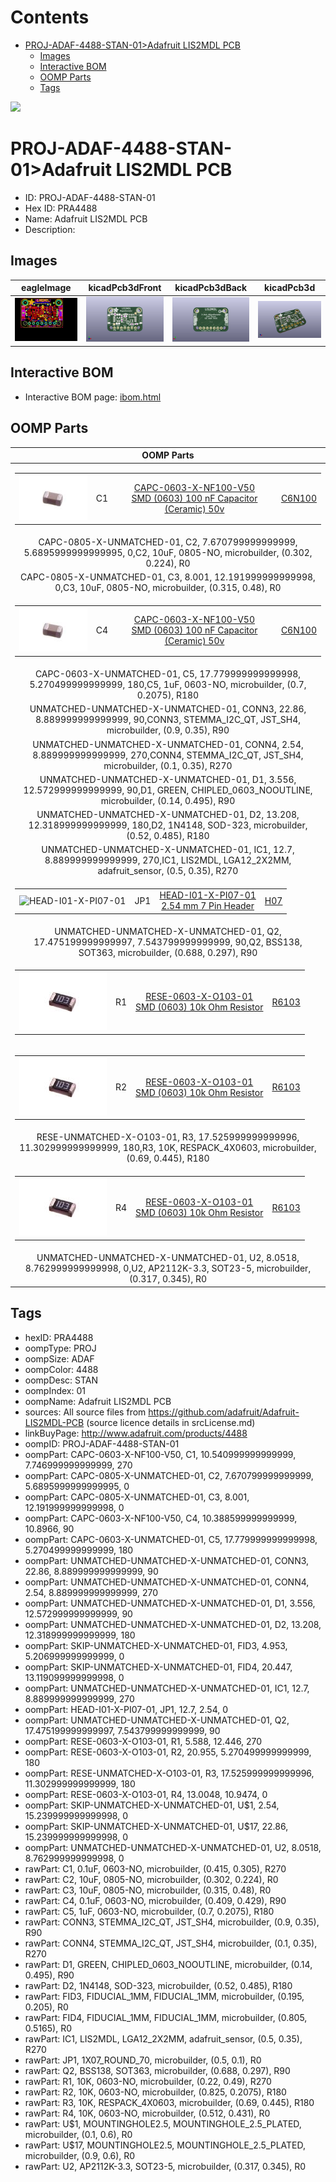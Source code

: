 



Contents
========

* [PROJ-ADAF-4488-STAN-01>Adafruit LIS2MDL PCB](#proj-adaf-4488-stan-01adafruit-lis2mdl-pcb)
	* [Images](#images)
	* [Interactive BOM](#interactive-bom)
	* [OOMP Parts](#oomp-parts)
	* [Tags](#tags)
  
![][im]
# PROJ-ADAF-4488-STAN-01>Adafruit LIS2MDL PCB

- ID: PROJ-ADAF-4488-STAN-01
- Hex ID: PRA4488
- Name: Adafruit LIS2MDL PCB
- Description: 

## Images
  
  

|eagleImage|kicadPcb3dFront|kicadPcb3dBack|kicadPcb3d|
| :---: | :---: | :---: | :---: |
|[![eagleImage](eagleImage_140.png)](eagleImage_600.png)|[![kicadPcb3dFront](kicadPcb3dFront_140.png)](kicadPcb3dFront_600.png)|[![kicadPcb3dBack](kicadPcb3dBack_140.png)](kicadPcb3dBack_600.png)|[![kicadPcb3d](kicadPcb3d_140.png)](kicadPcb3d_600.png)|

## Interactive BOM

- Interactive BOM page: [ibom.html](kicad/bom/ibom.html)

## OOMP Parts
  

|OOMP Parts|
| :---: |
|<table><tr><td>![CAPC-0603-X-NF100-V50](https://raw.githubusercontent.com/oomlout/oomlout_OOMP_parts/main/CAPC-0603-X-NF100-V50/image_140.jpg)</td><td> C1</td><td>[CAPC-0603-X-NF100-V50<br>SMD (0603) 100 nF Capacitor (Ceramic) 50v](https://github.com/oomlout/oomlout_OOMP_parts/tree/main/CAPC-0603-X-NF100-V50/)</td><td>[C6N100](https://github.com/oomlout/oomlout_OOMP_parts/tree/main/CAPC-0603-X-NF100-V50/)</td></tr></table>|
|CAPC-0805-X-UNMATCHED-01, C2, 7.670799999999999, 5.6895999999999995, 0,C2, 10uF, 0805-NO, microbuilder, (0.302, 0.224), R0|
|CAPC-0805-X-UNMATCHED-01, C3, 8.001, 12.191999999999998, 0,C3, 10uF, 0805-NO, microbuilder, (0.315, 0.48), R0|
|<table><tr><td>![CAPC-0603-X-NF100-V50](https://raw.githubusercontent.com/oomlout/oomlout_OOMP_parts/main/CAPC-0603-X-NF100-V50/image_140.jpg)</td><td> C4</td><td>[CAPC-0603-X-NF100-V50<br>SMD (0603) 100 nF Capacitor (Ceramic) 50v](https://github.com/oomlout/oomlout_OOMP_parts/tree/main/CAPC-0603-X-NF100-V50/)</td><td>[C6N100](https://github.com/oomlout/oomlout_OOMP_parts/tree/main/CAPC-0603-X-NF100-V50/)</td></tr></table>|
|CAPC-0603-X-UNMATCHED-01, C5, 17.779999999999998, 5.270499999999999, 180,C5, 1uF, 0603-NO, microbuilder, (0.7, 0.2075), R180|
|UNMATCHED-UNMATCHED-X-UNMATCHED-01, CONN3, 22.86, 8.889999999999999, 90,CONN3, STEMMA_I2C_QT, JST_SH4, microbuilder, (0.9, 0.35), R90|
|UNMATCHED-UNMATCHED-X-UNMATCHED-01, CONN4, 2.54, 8.889999999999999, 270,CONN4, STEMMA_I2C_QT, JST_SH4, microbuilder, (0.1, 0.35), R270|
|UNMATCHED-UNMATCHED-X-UNMATCHED-01, D1, 3.556, 12.572999999999999, 90,D1, GREEN, CHIPLED_0603_NOOUTLINE, microbuilder, (0.14, 0.495), R90|
|UNMATCHED-UNMATCHED-X-UNMATCHED-01, D2, 13.208, 12.318999999999999, 180,D2, 1N4148, SOD-323, microbuilder, (0.52, 0.485), R180|
|UNMATCHED-UNMATCHED-X-UNMATCHED-01, IC1, 12.7, 8.889999999999999, 270,IC1, LIS2MDL, LGA12_2X2MM, adafruit_sensor, (0.5, 0.35), R270|
|<table><tr><td>![HEAD-I01-X-PI07-01](https://raw.githubusercontent.com/oomlout/oomlout_OOMP_parts/main/HEAD-I01-X-PI07-01/image_140.jpg)</td><td> JP1</td><td>[HEAD-I01-X-PI07-01<br>2.54 mm 7 Pin Header](https://github.com/oomlout/oomlout_OOMP_parts/tree/main/HEAD-I01-X-PI07-01/)</td><td>[H07](https://github.com/oomlout/oomlout_OOMP_parts/tree/main/HEAD-I01-X-PI07-01/)</td></tr></table>|
|UNMATCHED-UNMATCHED-X-UNMATCHED-01, Q2, 17.475199999999997, 7.543799999999999, 90,Q2, BSS138, SOT363, microbuilder, (0.688, 0.297), R90|
|<table><tr><td>![RESE-0603-X-O103-01](https://raw.githubusercontent.com/oomlout/oomlout_OOMP_parts/main/RESE-0603-X-O103-01/image_140.jpg)</td><td> R1</td><td>[RESE-0603-X-O103-01<br>SMD (0603) 10k Ohm Resistor](https://github.com/oomlout/oomlout_OOMP_parts/tree/main/RESE-0603-X-O103-01/)</td><td>[R6103](https://github.com/oomlout/oomlout_OOMP_parts/tree/main/RESE-0603-X-O103-01/)</td></tr></table>|
|<table><tr><td>![RESE-0603-X-O103-01](https://raw.githubusercontent.com/oomlout/oomlout_OOMP_parts/main/RESE-0603-X-O103-01/image_140.jpg)</td><td> R2</td><td>[RESE-0603-X-O103-01<br>SMD (0603) 10k Ohm Resistor](https://github.com/oomlout/oomlout_OOMP_parts/tree/main/RESE-0603-X-O103-01/)</td><td>[R6103](https://github.com/oomlout/oomlout_OOMP_parts/tree/main/RESE-0603-X-O103-01/)</td></tr></table>|
|RESE-UNMATCHED-X-O103-01, R3, 17.525999999999996, 11.302999999999999, 180,R3, 10K, RESPACK_4X0603, microbuilder, (0.69, 0.445), R180|
|<table><tr><td>![RESE-0603-X-O103-01](https://raw.githubusercontent.com/oomlout/oomlout_OOMP_parts/main/RESE-0603-X-O103-01/image_140.jpg)</td><td> R4</td><td>[RESE-0603-X-O103-01<br>SMD (0603) 10k Ohm Resistor](https://github.com/oomlout/oomlout_OOMP_parts/tree/main/RESE-0603-X-O103-01/)</td><td>[R6103](https://github.com/oomlout/oomlout_OOMP_parts/tree/main/RESE-0603-X-O103-01/)</td></tr></table>|
|UNMATCHED-UNMATCHED-X-UNMATCHED-01, U2, 8.0518, 8.762999999999998, 0,U2, AP2112K-3.3, SOT23-5, microbuilder, (0.317, 0.345), R0|

## Tags

- hexID: PRA4488
- oompType: PROJ
- oompSize: ADAF
- oompColor: 4488
- oompDesc: STAN
- oompIndex: 01
- oompName: Adafruit LIS2MDL PCB
- sources: All source files from https://github.com/adafruit/Adafruit-LIS2MDL-PCB (source licence details in srcLicense.md)
- linkBuyPage: http://www.adafruit.com/products/4488
- oompID: PROJ-ADAF-4488-STAN-01
- oompPart: CAPC-0603-X-NF100-V50, C1, 10.540999999999999, 7.746999999999999, 270
- oompPart: CAPC-0805-X-UNMATCHED-01, C2, 7.670799999999999, 5.6895999999999995, 0
- oompPart: CAPC-0805-X-UNMATCHED-01, C3, 8.001, 12.191999999999998, 0
- oompPart: CAPC-0603-X-NF100-V50, C4, 10.388599999999999, 10.8966, 90
- oompPart: CAPC-0603-X-UNMATCHED-01, C5, 17.779999999999998, 5.270499999999999, 180
- oompPart: UNMATCHED-UNMATCHED-X-UNMATCHED-01, CONN3, 22.86, 8.889999999999999, 90
- oompPart: UNMATCHED-UNMATCHED-X-UNMATCHED-01, CONN4, 2.54, 8.889999999999999, 270
- oompPart: UNMATCHED-UNMATCHED-X-UNMATCHED-01, D1, 3.556, 12.572999999999999, 90
- oompPart: UNMATCHED-UNMATCHED-X-UNMATCHED-01, D2, 13.208, 12.318999999999999, 180
- oompPart: SKIP-UNMATCHED-X-UNMATCHED-01, FID3, 4.953, 5.206999999999999, 0
- oompPart: SKIP-UNMATCHED-X-UNMATCHED-01, FID4, 20.447, 13.119099999999998, 0
- oompPart: UNMATCHED-UNMATCHED-X-UNMATCHED-01, IC1, 12.7, 8.889999999999999, 270
- oompPart: HEAD-I01-X-PI07-01, JP1, 12.7, 2.54, 0
- oompPart: UNMATCHED-UNMATCHED-X-UNMATCHED-01, Q2, 17.475199999999997, 7.543799999999999, 90
- oompPart: RESE-0603-X-O103-01, R1, 5.588, 12.446, 270
- oompPart: RESE-0603-X-O103-01, R2, 20.955, 5.270499999999999, 180
- oompPart: RESE-UNMATCHED-X-O103-01, R3, 17.525999999999996, 11.302999999999999, 180
- oompPart: RESE-0603-X-O103-01, R4, 13.0048, 10.9474, 0
- oompPart: SKIP-UNMATCHED-X-UNMATCHED-01, U$1, 2.54, 15.239999999999998, 0
- oompPart: SKIP-UNMATCHED-X-UNMATCHED-01, U$17, 22.86, 15.239999999999998, 0
- oompPart: UNMATCHED-UNMATCHED-X-UNMATCHED-01, U2, 8.0518, 8.762999999999998, 0
- rawPart: C1, 0.1uF, 0603-NO, microbuilder, (0.415, 0.305), R270
- rawPart: C2, 10uF, 0805-NO, microbuilder, (0.302, 0.224), R0
- rawPart: C3, 10uF, 0805-NO, microbuilder, (0.315, 0.48), R0
- rawPart: C4, 0.1uF, 0603-NO, microbuilder, (0.409, 0.429), R90
- rawPart: C5, 1uF, 0603-NO, microbuilder, (0.7, 0.2075), R180
- rawPart: CONN3, STEMMA_I2C_QT, JST_SH4, microbuilder, (0.9, 0.35), R90
- rawPart: CONN4, STEMMA_I2C_QT, JST_SH4, microbuilder, (0.1, 0.35), R270
- rawPart: D1, GREEN, CHIPLED_0603_NOOUTLINE, microbuilder, (0.14, 0.495), R90
- rawPart: D2, 1N4148, SOD-323, microbuilder, (0.52, 0.485), R180
- rawPart: FID3, FIDUCIAL_1MM, FIDUCIAL_1MM, microbuilder, (0.195, 0.205), R0
- rawPart: FID4, FIDUCIAL_1MM, FIDUCIAL_1MM, microbuilder, (0.805, 0.5165), R0
- rawPart: IC1, LIS2MDL, LGA12_2X2MM, adafruit_sensor, (0.5, 0.35), R270
- rawPart: JP1, 1X07_ROUND_70, microbuilder, (0.5, 0.1), R0
- rawPart: Q2, BSS138, SOT363, microbuilder, (0.688, 0.297), R90
- rawPart: R1, 10K, 0603-NO, microbuilder, (0.22, 0.49), R270
- rawPart: R2, 10K, 0603-NO, microbuilder, (0.825, 0.2075), R180
- rawPart: R3, 10K, RESPACK_4X0603, microbuilder, (0.69, 0.445), R180
- rawPart: R4, 10K, 0603-NO, microbuilder, (0.512, 0.431), R0
- rawPart: U$1, MOUNTINGHOLE2.5, MOUNTINGHOLE_2.5_PLATED, microbuilder, (0.1, 0.6), R0
- rawPart: U$17, MOUNTINGHOLE2.5, MOUNTINGHOLE_2.5_PLATED, microbuilder, (0.9, 0.6), R0
- rawPart: U2, AP2112K-3.3, SOT23-5, microbuilder, (0.317, 0.345), R0



[im]: kicadPcb3d_450.png
